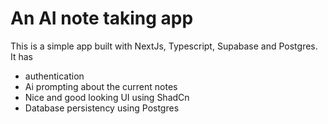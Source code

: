 # An AI note taking app
This is a simple app built with NextJs, Typescript, Supabase and Postgres.
It has 
- authentication
- Ai prompting about the current notes
- Nice and good looking UI using ShadCn
- Database persistency using Postgres 